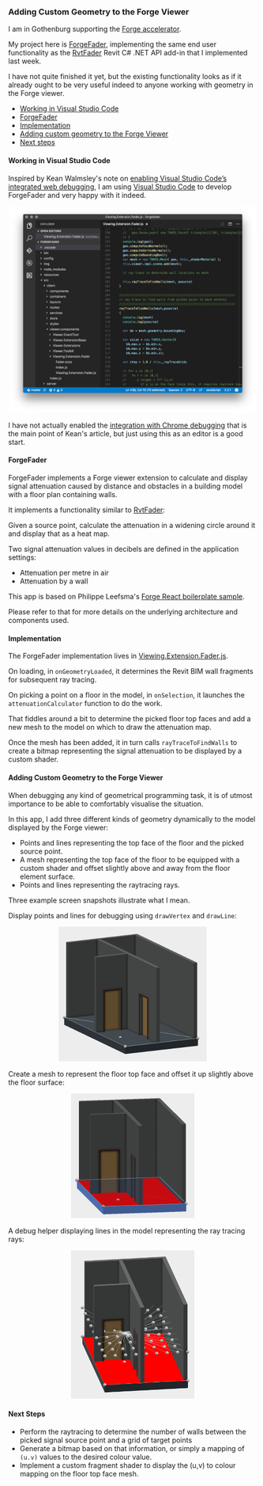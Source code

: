 <head>
<meta http-equiv="Content-Type" content="text/html; charset=utf-8">
<link rel="stylesheet" type="text/css" href="bc.css">
<!-- <script src="run_prettify.js" type="text/javascript"></script> --> 
<script src="https://google-code-prettify.googlecode.com/svn/loader/run_prettify.js" type="text/javascript"></script>
</head>

<!---

- debugging node.js with vs 2015 on mac
  http://through-the-interface.typepad.com/through_the_interface/2017/02/enabling-visual-studio-codes-integrated-web-debugging.html
  [Visual Studio Code](https://code.visualstudio.com)


 #RevitAPI @AutodeskRevit #aec #bim #dynamobim @AutodeskForge 

I am in Gothenburg supporting the Forge accelerator.
My project here is ForgeFader, implementing the same end user functionality as the RvtFader Revit C# .NET API add-in that I implemented last week.
I have not quite finished it yet, but the existing functionality looks as if it already ought to be very useful indeed to anyone working with geometry in the Forge viewer
&ndash; Working in Visual Studio Code
&ndash; ForgeFader
&ndash; Implementation
&ndash; Adding custom geometry to the Forge Viewer
&ndash; Next steps...

-->

### Adding Custom Geometry to the Forge Viewer

I am in Gothenburg supporting the
[Forge accelerator](http://thebuildingcoder.typepad.com/blog/2017/03/events-uv-coordinates-and-rooms-on-level.html#2).

My project here is [ForgeFader](https://github.com/jeremytammik/forgefader),
implementing the same end user functionality as
the [RvtFader](https://github.com/jeremytammik/RvtFader) Revit
C# .NET API add-in that I implemented last week.

I have not quite finished it yet, but the existing functionality looks as if it already ought to be very useful indeed to anyone working with geometry in the Forge viewer.

- [Working in Visual Studio Code](#2)
- [ForgeFader](#3)
- [Implementation](#4)
- [Adding custom geometry to the Forge Viewer](#5)
- [Next steps](#6)



#### <a name="2"></a>Working in Visual Studio Code

Inspired by Kean Walmsley's note
on [enabling Visual Studio Code’s integrated web debugging](http://through-the-interface.typepad.com/through_the_interface/2017/02/enabling-visual-studio-codes-integrated-web-debugging.html),
I am using [Visual Studio Code](https://code.visualstudio.com) to develop ForgeFader and very happy with it indeed.

<center>
<img src="img/forgefader_in_vs_code.png" alt="ForgeFaver in Visual Studio Code" width="500"/>
</center>

I have not actually enabled
the [integration with Chrome debugging](https://marketplace.visualstudio.com/items?itemName=msjsdiag.debugger-for-chrome) that
is the main point of Kean's article, but just using this as an editor is a good start.

#### <a name="3"></a>ForgeFader

ForgeFader implements a Forge viewer extension to calculate and display signal attenuation caused by distance and obstacles in a building model with a floor plan containing walls.

It implements a functionality similar to [RvtFader](https://github.com/jeremytammik/RvtFader):

Given a source point, calculate the attenuation in a widening circle around it and display that as a heat map.

Two signal attenuation values in decibels are defined in the application settings:

- Attenuation per metre in air
- Attenuation by a wall

This app is based on Philippe Leefsma's [Forge React boilerplate sample](https://github.com/Autodesk-Forge/forge-react-boiler.nodejs).

Please refer to that for more details on the underlying architecture and components used.


#### <a name="4"></a>Implementation

The ForgeFader implementation lives
in [Viewing.Extension.Fader.js](https://github.com/jeremytammik/forgefader/blob/master/src/client/viewer.components/Viewing.Extension.Fader/Viewing.Extension.Fader.js).

On loading, in `onGeometryLoaded`, it determines the Revit BIM wall fragments for subsequent ray tracing.

On picking a point on a floor in the model, in `onSelection`, it launches the `attenuationCalculator` function to do the work.

That fiddles around a bit to determine the picked floor top faces and add a new mesh to the model on which to draw the attenuation map.

Once the mesh has been added, it in turn calls `rayTraceToFindWalls` to create a bitmap representing the signal attenuation to be displayed by a custom shader.

#### <a name="5"></a>Adding Custom Geometry to the Forge Viewer

When debugging any kind of geometrical programming task, it is of utmost importance to be able to comfortably visualise the situation.

In this app, I add three different kinds of geometry dynamically to the model displayed by the Forge viewer:

- Points and lines representing the top face of the floor and the picked source point.
- A mesh representing the top face of the floor to be equipped with a custom shader and offset slightly above and away from the floor element surface.
- Points and lines representing the raytracing rays.

Three example screen snapshots illustrate what I mean.

Display points and lines for debugging using `drawVertex` and `drawLine`:

<center>
<img src="img/forgefader_line_vertex_debug_marker_300.png" alt="Line and vertex debug markers" width="300"/>
</center>

Create a mesh to represent the floor top face and offset it up slightly above the floor surface:

<center>
<img src="img/forgefader_floor_top_face_mesh_250.png" alt="Floor top face mesh" width="250"/>
</center>

A debug helper displaying lines in the model representing the ray tracing rays:

<center>
<img src="img/forgefader_ray_trace_rays_250.png" alt="Ray tracing rays" width="250"/>
</center>

#### <a name="6"></a>Next Steps

- Perform the raytracing to determine the number of walls between the picked signal source point and a grid of target points
- Generate a bitmap based on that information, or simply a mapping of `(u.v)` values to the desired colour value.
- Implement a custom fragment shader to display the (u,v) to colour mapping on the floor top face mesh.

